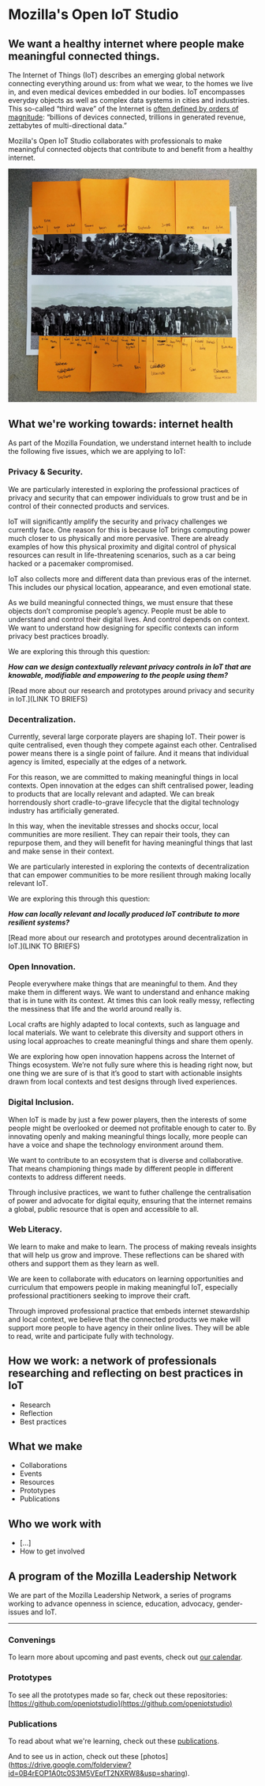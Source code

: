 # Mozilla's Open IoT Studio 

## We want a healthy internet where people make meaningful connected things.

The Internet of Things (IoT) describes an emerging global network connecting everything around us: from what we wear, to the homes we live in, and even medical devices embedded in our bodies. IoT encompasses everyday objects as well as complex data systems in cities and industries. This so-called “third wave” of the Internet is [often defined by orders of magnitude](https://www.oreilly.com/ideas/the-iot-is-it-in-progress): “billions of devices connected, trillions in generated revenue, zettabytes of multi-directional data.”

Mozilla's Open IoT Studio collaborates with professionals to make meaningful connected objects that contribute to and benefit from a healthy internet.

<img src="assets/images/group-photo.jpg">

## What we're working towards: internet health

As part of the Mozilla Foundation, we understand internet health to include the following five issues, which we are applying to IoT:

### Privacy & Security.

We are particularly interested in exploring the professional practices of privacy and security that can empower individuals to grow trust and be in control of their connected products and services. 

IoT will significantly amplify the security and privacy challenges we currently face. One reason for this is because IoT brings computing power much closer to us physically and more pervasive. There are already examples of how this physical proximity and digital control of physical resources can result in life-threatening scenarios, such as a car being hacked or a pacemaker compromised.

IoT also collects more and different data than previous eras of the internet. This includes our physical location, appearance, and even emotional state.

As we build meaningful connected things, we must ensure that these objects don’t compromise people’s agency. People must be able to understand and control their digital lives. And control depends on context. We want to understand how designing for specific contexts can inform privacy best practices broadly. 

We are exploring this through this question: 

***How can we design contextually relevant privacy controls in IoT that are knowable, modifiable and empowering to the people using them?*** 

[Read more about our research and prototypes around privacy and security in IoT.](LINK TO BRIEFS) 

### Decentralization.

Currently, several large corporate players are shaping IoT. Their power is quite centralised, even though they compete against each other. Centralised power means there is a single point of failure. And it means that individual agency is limited, especially at the edges of a network. 

For this reason, we are committed to making meaningful things in local contexts. Open innovation at the edges can shift centralised power, leading to products that are locally relevant and adapted. We can break horrendously short cradle-to-grave lifecycle that the digital technology industry has artificially generated.

In this way, when the inevitable stresses and shocks occur, local communities are more resilient. They can repair their tools, they can repurpose them, and they will benefit for having meaningful things that last and make sense in their context. 

We are particularly interested in exploring the contexts of decentralization that can empower communities to be more resilient through making locally relevant IoT.  

We are exploring this through this question: 

***How can locally relevant and locally produced IoT contribute to more resilient systems?***

[Read more about our research and prototypes around decentralization in IoT.](LINK TO BRIEFS) 

### Open Innovation.

People everywhere make things that are meaningful to them. And they make them in different ways. We want to understand and enhance making that is in tune with its context. At times this can look really messy, reflecting the messiness that life and the world around really is.

Local crafts are highly adapted to local contexts, such as language and local materials. We want to celebrate this diversity and support others in using local approaches to create meaningful things and share them openly.

We are exploring how open innovation happens across the Internet of Things ecosystem. We’re not fully sure where this is heading right now, but one thing we are sure of is that it’s good to start with actionable insights drawn from local contexts and test designs through lived experiences.

### Digital Inclusion.

When IoT is made by just a few power players, then the interests of some people might be overlooked or deemed not profitable enough to cater to. By innovating openly and making meaningful things locally, more people can have a voice and shape the technology environment around them.

We want to contribute to an ecosystem that is diverse and collaborative. That means championing things made by different people in different contexts to address different needs.

Through inclusive practices, we want to futher challenge the centralisation of power and advocate for digital equity, ensuring that the internet remains a global, public resource that is open and accessible to all.

### Web Literacy.

We learn to make and make to learn. The process of making reveals insights that will help us grow and improve. These reflections can be shared with others and support them as they learn as well.

We are keen to collaborate with educators on learning opportunities and curriculum that empowers people in making meaningful IoT, especially professional practitioners seeking to improve their craft.

Through improved professional practice that embeds internet stewardship and local context, we believe that the connected products we make will support more people to have agency in their online lives. They will be able to read, write and participate fully with technology.

## How we work: a network of professionals researching and reflecting on best practices in IoT

* Research
* Reflection
* Best practices


## What we make

* Collaborations
* Events
* Resources
* Prototypes
* Publications

## Who we work with

* [...]
* How to get involved


## A program of the Mozilla Leadership Network

We are part of the Mozilla Leadership Network, a series of programs working to advance openness in science, education, advocacy, gender-issues and IoT.


__________


### Convenings

To learn more about upcoming and past events, check out [our calendar](convenings/calendar.md). 

### Prototypes 

To see all the prototypes made so far, check out these repositories: [https://github.com/openiotstudio](https://github.com/openiotstudio) 

### Publications

To read about what we're learning, check out these [publications](https://github.com/openiotstudio/general/tree/master/publications). 

And to see us in action, check out these [photos] (https://drive.google.com/folderview?id=0B4rEOP1A0tc0S3M5VEpfT2NXRW8&usp=sharing).


